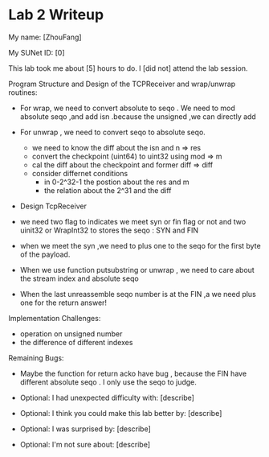 Lab 2 Writeup
=============

My name: [ZhouFang]

My SUNet ID: [0]

This lab took me about [5] hours to do. I [did not] attend the lab session.


Program Structure and Design of the TCPReceiver and wrap/unwrap routines:
* For wrap, we need to convert absolute to seqo . We need  to mod absolute seqo ,and add isn .because the unsigned ,we can directly add
* For unwrap , we need to convert seqo to absolute seqo.
    * we need to know the diff about the isn and n  => res
    * convert the checkpoint (uint64) to uint32 using mod => m
    * cal the diff about the checkpoint and former diff => diff
    * consider differnet conditions 
        * in 0-2^32-1 the postion about the res and m 
        * the relation about the 2^31 and the diff

* Design TcpReceiver
* we need two flag to indicates we meet syn or fin flag or not and two uinit32 or WrapInt32 to stores the seqo : SYN and FIN
* when we meet the syn ,we need to plus one to the seqo for the first byte of the payload.
* When we use function putsubstring or unwrap , we need to care about the stream index and absolute seqo 
* When the last unreassemble seqo number is at the FIN ,a we need plus one for the return answer!

Implementation Challenges:
* operation on  unsigned number
* the difference of different indexes

Remaining Bugs:
* Maybe the function for return acko have bug , because the FIN have different absolute seqo . I only use the seqo to judge.

- Optional: I had unexpected difficulty with: [describe]

- Optional: I think you could make this lab better by: [describe]

- Optional: I was surprised by: [describe]

- Optional: I'm not sure about: [describe]
